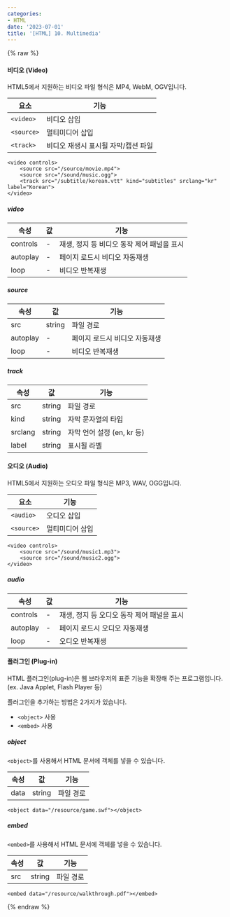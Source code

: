 ```yaml
---
categories:
- HTML
date: '2023-07-01'
title: '[HTML] 10. Multimedia'
---
```


{% raw %}
#### 비디오 (Video)
HTML5에서 지원하는 비디오 파일 형식은 MP4, WebM, OGV입니다.

|요소|기능|
|---|---|
|`<video>`|비디오 삽입|
|`<source>`|멀티미디어 삽입|
|`<track>`|비디오 재생시 표시될 자막/캡션 파일|

```
<video controls>
	<source src="/source/movie.mp4">
	<source src="/sound/music.ogg">
	<track src="/subtitle/korean.vtt" kind="subtitles" srclang="kr" label="Korean">
</video>
```

##### video

|속성|값|기능|
|---|---|---|
|controls|-|재생, 정지 등 비디오 동작 제어 패널을 표시|
|autoplay|-|페이지 로드시 비디오 자동재생|
|loop|-|비디오 반복재생|

##### source

|속성|값|기능|
|---|---|---|
|src|string|파일 경로|
|autoplay|-|페이지 로드시 비디오 자동재생|
|loop|-|비디오 반복재생|

##### track

|속성|값|기능|
|---|---|---|
|src|string|파일 경로|
|kind|string|자막 문자열의 타입|
|srclang|string|자막 언어 설정 (en, kr 등)|
|label|string|표시될 라벨|

#### 오디오 (Audio)
HTML5에서 지원하는 오디오 파일 형식은 MP3, WAV, OGG입니다.

|요소|기능|
|---|---|
|`<audio>`|오디오 삽입|
|`<source>`|멀티미디어 삽입|

```
<video controls>
	<source src="/sound/music1.mp3">
	<source src="/sound/music2.ogg">
</video>
```

##### audio

|속성|값|기능|
|---|---|---|
|controls|-|재생, 정지 등 오디오 동작 제어 패널을 표시|
|autoplay|-|페이지 로드시 오디오 자동재생|
|loop|-|오디오 반복재생|

#### 플러그인 (Plug-in)
HTML 플러그인(plug-in)은 웹 브라우저의 표준 기능을 확장해 주는 프로그램입니다. (ex. Java Applet, Flash Player 등)

플러그인을 추가하는 방법은 2가지가 있습니다.
- `<object>` 사용
- `<embed>` 사용

##### object
`<object>`를 사용해서 HTML 문서에 객체를 넣을 수 있습니다.

|속성|값|기능|
|---|---|---|
|data|string|파일 경로|

```
<object data="/resource/game.swf"></object>
```

##### embed
`<embed>`를 사용해서 HTML 문서에 객체를 넣을 수 있습니다.

|속성|값|기능|
|---|---|---|
|src|string|파일 경로|

```
<embed data="/resource/walkthrough.pdf"></embed>
```
{% endraw %}